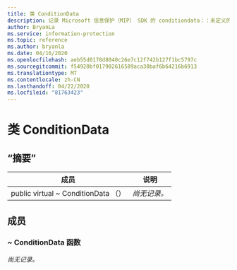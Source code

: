 ```yaml
---
title: 类 ConditionData
description: 记录 Microsoft 信息保护（MIP） SDK 的 conditiondata：：未定义的类。
author: BryanLa
ms.service: information-protection
ms.topic: reference
ms.author: bryanla
ms.date: 04/16/2020
ms.openlocfilehash: aeb55d0178d8040c26e7c12f742b127f1bc5797c
ms.sourcegitcommit: f54920bf017902616589aca30baf6b64216b6913
ms.translationtype: MT
ms.contentlocale: zh-CN
ms.lasthandoff: 04/22/2020
ms.locfileid: "81763423"
---
```

# <a name="class-conditiondata"></a>类 ConditionData 
  
## <a name="summary"></a>“摘要”
 成员                        | 说明                                
--------------------------------|---------------------------------------------
public virtual ~ ConditionData （）  | _尚无记录。_
  
## <a name="members"></a>成员
  
### <a name="conditiondata-function"></a>~ ConditionData 函数
_尚无记录。_
